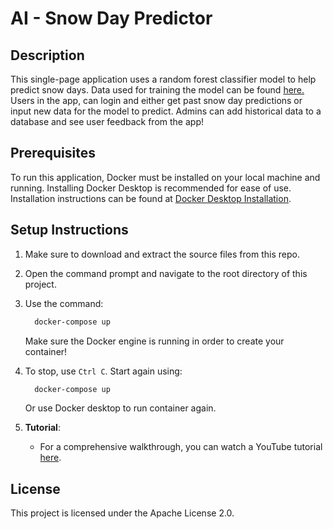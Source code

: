 # AI - Snow Day Predictor

## Description
This single-page application uses a random forest classifier model to help predict snow days. Data used for training the model can be found [here.](https://ottawa.weatherstats.ca/download.html) Users in the app, can login and either get past snow day predictions or input new data for the model to predict. Admins can add historical data to a database and see user feedback from the app!  

## Prerequisites
To run this application, Docker must be installed on your local machine and running. Installing Docker Desktop is recommended for ease of use. Installation instructions can be found at [Docker Desktop Installation](https://docs.docker.com/desktop/install/windows-install/).

## Setup Instructions
1. Make sure to download and extract the source files from this repo. 
2. Open the command prompt and navigate to the root directory of this project.
3. Use the command:
   ```bash
     docker-compose up
     ```
   Make sure the Docker engine is running in order to create your container!
4. To stop, use `Ctrl C`.
   Start again using:
   ```bash
     docker-compose up
     ```
   Or use Docker desktop to run container again.

5. **Tutorial**:
   - For a comprehensive walkthrough, you can watch a YouTube tutorial [here]().

## License
This project is licensed under the Apache License 2.0.


